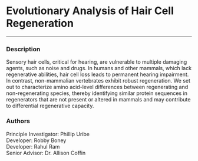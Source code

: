 # Evolutionary Analysis of Hair Cell Regeneration
<hr>

### Description
Sensory hair cells, critical for hearing, are vulnerable to multiple damaging agents, such as noise and drugs. In humans and other mammals, which lack regenerative abilities, hair cell loss leads to permanent hearing impairment. In contrast, non-mammalian vertebrates exhibit robust regeneration. We set out to characterize amino acid-level differences between regenerating and non-regenerating species, thereby identifying similar protein sequences in regenerators that are not present or altered in mammals and may contribute to differential regenerative capacity.

### Authors
Principle Investigator: Phillip Uribe<br /> 
Developer: Robby Boney<br />
Developer: Rahul Ram<br />
Senior Advisor: Dr. Allison Coffin




                    
